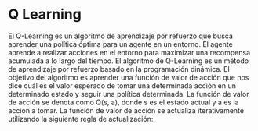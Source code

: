 # Q Learning
El Q-Learning es un algoritmo de aprendizaje por refuerzo que busca aprender una política óptima para un agente en un entorno. El agente aprende a realizar acciones en el entorno para maximizar una recompensa acumulada a lo largo del tiempo. El algoritmo de Q-Learning es un método de aprendizaje por refuerzo basado en la programación dinámica. El objetivo del algoritmo es aprender una función de valor de acción que nos dice cuál es el valor esperado de tomar una determinada acción en un determinado estado y seguir una política determinada. La función de valor de acción se denota como Q(s, a), donde s es el estado actual y a es la acción a tomar. La función de valor de acción se actualiza iterativamente utilizando la siguiente regla de actualización:
